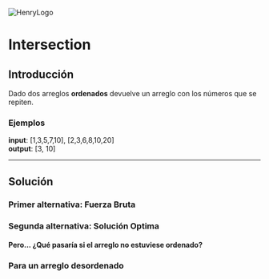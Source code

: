 ![HenryLogo](https://d31uz8lwfmyn8g.cloudfront.net/Assets/logo-henry-white-lg.png)

# Intersection

## Introducción

Dado dos arreglos **ordenados** devuelve un
arreglo con los números que se repiten.

### Ejemplos

**input**: [1,3,5,7,10], [2,3,6,8,10,20]  
**output**: [3, 10]

---

## Solución

### Primer alternativa: Fuerza Bruta


### Segunda alternativa: Solución Optima


#### Pero... ¿Qué pasaría si el arreglo no estuviese ordenado?

### Para un arreglo desordenado
